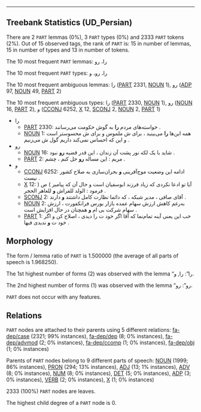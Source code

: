 

--------------------------------------------------------------------------------

## Treebank Statistics (UD_Persian)

There are 2 `PART` lemmas (0%), 3 `PART` types (0%) and 2333 `PART` tokens (2%).
Out of 15 observed tags, the rank of `PART` is: 15 in number of lemmas, 15 in number of types and 13 in number of tokens.

The 10 most frequent `PART` lemmas: را، رو

The 10 most frequent `PART` types:  را، رو، و

The 10 most frequent ambiguous lemmas: را ([PART]() 2331, [NOUN]() 1), رو ([ADP]() 97, [NOUN]() 49, [PART]() 2)

The 10 most frequent ambiguous types:  را ([PART]() 2330, [NOUN]() 1), رو ([NOUN]() 16, [PART]() 2), و ([CCONJ]() 6252, [X]() 12, [SCONJ]() 2, [NOUN]() 2, [PART]() 1)


* را
  * [PART]() 2330: خواسته‌های مردم <b>را</b> به گوش حکومت می‌رسانند .
  * [NOUN]() 1: همه این‌ها <b>را</b> می‌بینید ، برای ش ملموس و برای ش محسوستر است و این که احساس نمی‌کند داریم گول ش می‌زنیم .
* رو
  * [NOUN]() 16: شاید با یک لکه نور پشت آن زندان ، این قدر قضیه <b>رو</b> نبود .
  * [PART]() 2: مریم : این مساله <b>رو</b> حل کنم ، چشم .
* و
  * [CCONJ]() 6252: ادامه این وضعیت موج‌آفرینی <b>و</b> بحران‌سازی به صلاح کشور نیست .
  * [X]() 12: آیا تو ادعا نکردی که زیاد فرزند ابوسفیان است و حال آن که پیامبر ) ص ( فرمود : الولد للفراش <b>و</b> للعاهر الحجر .
  * [SCONJ]() 2: آقای صافی ، مدیر شبکه ، که دائما نظارت کامل داشتند <b>و</b> دارند .
  * [NOUN]() 2: به‌رغم کاهش ارزش سهام عمده بازار بورس فرانکفورت ، ارزش سهام شرکت بی ام <b>و</b> همچنان در حال افزایش است .
  * [PART]() 1: خب این یعنی آینه تمام‌نما که آقا اگر خود ت را دیدی ، اصلاح کن و اگر خود ت <b>و</b> ندیدی فبها .

## Morphology

The form / lemma ratio of `PART` is 1.500000 (the average of all parts of speech is 1.968250).

The 1st highest number of forms (2) was observed with the lemma “را”: را, و.

The 2nd highest number of forms (1) was observed with the lemma “رو”: رو.

`PART` does not occur with any features.


## Relations

`PART` nodes are attached to their parents using 5 different relations: [fa-dep/case]() (2321; 99% instances), [fa-dep/dep]() (8; 0% instances), [fa-dep/advmod]() (2; 0% instances), [fa-dep/ccomp]() (1; 0% instances), [fa-dep/obj]() (1; 0% instances)

Parents of `PART` nodes belong to 9 different parts of speech: [NOUN]() (1999; 86% instances), [PRON]() (294; 13% instances), [ADJ]() (13; 1% instances), [ADV]() (8; 0% instances), [NUM]() (8; 0% instances), [DET]() (5; 0% instances), [ADP]() (3; 0% instances), [VERB]() (2; 0% instances), [X]() (1; 0% instances)

2333 (100%) `PART` nodes are leaves.

The highest child degree of a `PART` node is 0.

